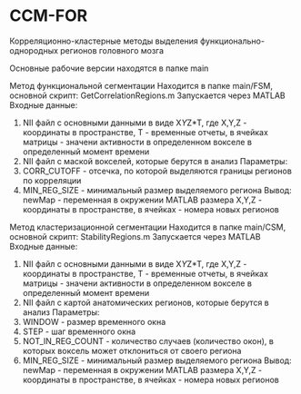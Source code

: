 # CCM-FOR
Корреляционно-кластерные методы выделения функционально-однородных регионов головного мозга

Основные рабочие версии находятся в папке main

Метод функциональной сегментации
Находится в папке main/FSM, основной скрипт: GetCorrelationRegions.m
Запускается через MATLAB
Входные данные:
   1. NII файл с основными данными в виде X*Y*Z*T, где X,Y,Z - координаты в пространстве, T - временные отчеты, в ячейках матрицы - значени активности в определенном вокселе в определенный момент времени
   2. NII файл с маской вокселей, которые берутся в анализ
Параметры:
   1. CORR_CUTOFF - отсечка, по которой выделяются границы регионов по корреляции
   2. MIN_REG_SIZE - минимальный размер выделяемого региона
Вывод:
   newMap - переменная в окружении MATLAB размера X,Y,Z - координаты в пространстве, в ячейках - номера новых регионов


Метод кластеризационной сегментации
Находится в папке main/CSM, основной скрипт: StabilityRegions.m
Запускается через MATLAB
Входные данные:
   1. NII файл с основными данными в виде X*Y*Z*T, где X,Y,Z - координаты в пространстве, T - временные отчеты, в ячейках матрицы - значени активности в определенном вокселе в определенный момент времени
   2. NII файл с картой анатомических регионов, которые берутся в анализ
Параметры:
   1. WINDOW - размер временного окна
   2. STEP - шаг временного окна
   3. NOT_IN_REG_COUNT - количество случаев (количество окон), в которых воксель может отклониться от своего региона
   4. MIN_REG_SIZE - минимальный размер выделяемого региона
Вывод:
   newMap - переменная в окружении MATLAB размера X,Y,Z - координаты в пространстве, в ячейках - номера новых регионов
